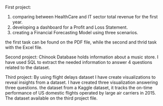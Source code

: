 First project: 
1) comparing between HealthCare and IT sector total revenue for the first year.
2) developing a dashboard for a Profit and Loss Statement.
3) creating a Financial Forecasting Model using three scenarios.

the first task can be found on the PDF file, while the second and thrid task with the Excel file.

Second project: 
Chinook Database holds information about a music store. I have used SQL to extract the needed information to answer 4 questions related to the dataset.

Third project: 
By using flight delays dataset I have create visualizations to reveal insights from a dataset. I have created three visualization answering three questions.
the dataset from a Kaggle dataset, it tracks the on-time performance of US domestic flights operated by large air carriers in 2015. The dataset available on the third project file.
